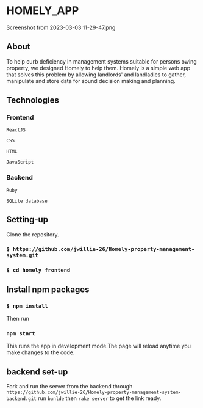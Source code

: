 # HOMELY_APP

Screenshot from 2023-03-03 11-29-47.png

## About
To help curb deficiency in management systems suitable for persons owing property, we designed Homely to help them. Homely is a simple web app that solves this problem by allowing landlords' and landladies to gather, manipulate and store data for sound decision making and planning.





## Technologies

### Frontend

`ReactJS`

`CSS`

`HTML`

`JavaScript`

### Backend

`Ruby ` 

`SQLite database`

## Setting-up
Clone the repository.

### `$ https://github.com/jwillie-26/Homely-property-management-system.git`

### `$ cd homely frontend`

## Install npm packages

### `$ npm install`



Then run
 ### `npm start`
 This runs the app in development mode.The page will reload anytime you make changes to the code.
 
 
## backend set-up

 Fork and run the server from the backend through 
`https://github.com/jwillie-26/Homely-property-management-system-backend.git`
run `bunlde` then `rake server` to get the link ready.

